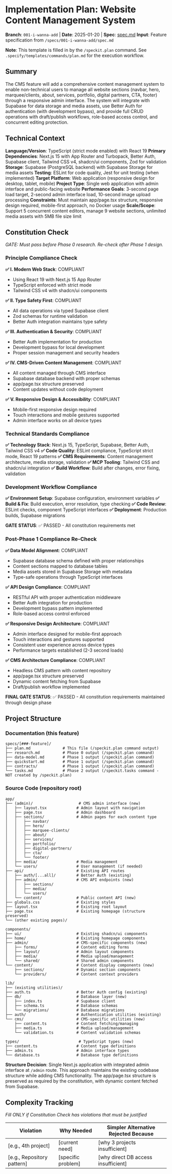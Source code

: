 # Implementation Plan: Website Content Management System

**Branch**: `001-i-wanna-add` | **Date**: 2025-01-20 | **Spec**: [spec.md](./spec.md)
**Input**: Feature specification from `/specs/001-i-wanna-add/spec.md`

**Note**: This template is filled in by the `/speckit.plan` command. See `.specify/templates/commands/plan.md` for the execution workflow.

## Summary

The CMS feature will add a comprehensive content management system to enable non-technical users to manage all website sections (navbar, hero, marquee/clients, about, services, portfolio, digital partners, CTA, footer) through a responsive admin interface. The system will integrate with Supabase for data storage and media assets, use Better Auth for authentication (with development bypass), and provide full CRUD operations with draft/publish workflows, role-based access control, and concurrent editing protection.

## Technical Context

**Language/Version**: TypeScript (strict mode enabled) with React 19
**Primary Dependencies**: Next.js 15 with App Router and Turbopack, Better Auth, Supabase client, Tailwind CSS v4, shadcn/ui components, Zod for validation
**Storage**: Supabase (PostgreSQL backend) with Supabase Storage for media assets
**Testing**: ESLint for code quality, Jest for unit testing (when implemented)
**Target Platform**: Web application (responsive design for desktop, tablet, mobile)
**Project Type**: Single web application with admin interface and public-facing website
**Performance Goals**: 3-second page load target, 2-second admin interface load, 10-second image upload processing
**Constraints**: Must maintain app/page.tsx structure, responsive design required, mobile-first approach, no Docker usage
**Scale/Scope**: Support 5 concurrent content editors, manage 9 website sections, unlimited media assets with 5MB file size limit

## Constitution Check

*GATE: Must pass before Phase 0 research. Re-check after Phase 1 design.*

### Principle Compliance Check

**✅ I. Modern Web Stack**: COMPLIANT
- Using React 19 with Next.js 15 App Router
- TypeScript enforced with strict mode
- Tailwind CSS v4 with shadcn/ui components

**✅ II. Type Safety First**: COMPLIANT
- All data operations via typed Supabase client
- Zod schemas for runtime validation
- Better Auth integration maintains type safety

**✅ III. Authentication & Security**: COMPLIANT
- Better Auth implementation for production
- Development bypass for local development
- Proper session management and security headers

**✅ IV. CMS-Driven Content Management**: COMPLIANT
- All content managed through CMS interface
- Supabase database backend with proper schemas
- app/page.tsx structure preserved
- Content updates without code deployment

**✅ V. Responsive Design & Accessibility**: COMPLIANT
- Mobile-first responsive design required
- Touch interactions and mobile gestures supported
- Admin interface works on all device types

### Technical Standards Compliance

**✅ Technology Stack**: Next.js 15, TypeScript, Supabase, Better Auth, Tailwind CSS v4
**✅ Code Quality**: ESLint compliance, TypeScript strict mode, React 19 patterns
**✅ CMS Requirements**: Content management architecture, media storage, validation
**✅ MCP Tooling**: Tailwind CSS and shadcn/ui integration
**✅ Build Workflow**: Build after changes, error fixing, validation

### Development Workflow Compliance

**✅ Environment Setup**: Supabase configuration, environment variables
**✅ Build & Fix**: Build execution, error resolution, type checking
**✅ Code Review**: ESLint checks, component TypeScript interfaces
**✅ Deployment**: Production builds, Supabase migrations

**GATE STATUS**: ✅ PASSED - All constitution requirements met

### Post-Phase 1 Compliance Re-Check

**✅ Data Model Alignment**: COMPLIANT
- Supabase database schema defined with proper relationships
- Content sections mapped to database tables
- Media assets stored in Supabase Storage with metadata
- Type-safe operations through TypeScript interfaces

**✅ API Design Compliance**: COMPLIANT
- RESTful API with proper authentication middleware
- Better Auth integration for production
- Development bypass pattern implemented
- Role-based access control enforced

**✅ Responsive Design Architecture**: COMPLIANT
- Admin interface designed for mobile-first approach
- Touch interactions and gestures supported
- Consistent user experience across device types
- Performance targets established (2-3 second loads)

**✅ CMS Architecture Compliance**: COMPLIANT
- Headless CMS pattern with content repository
- app/page.tsx structure preserved
- Dynamic content fetching from Supabase
- Draft/publish workflow implemented

**FINAL GATE STATUS**: ✅ PASSED - All constitution requirements maintained through design phase

## Project Structure

### Documentation (this feature)

```
specs/[###-feature]/
├── plan.md              # This file (/speckit.plan command output)
├── research.md          # Phase 0 output (/speckit.plan command)
├── data-model.md        # Phase 1 output (/speckit.plan command)
├── quickstart.md        # Phase 1 output (/speckit.plan command)
├── contracts/           # Phase 1 output (/speckit.plan command)
└── tasks.md             # Phase 2 output (/speckit.tasks command - NOT created by /speckit.plan)
```

### Source Code (repository root)

```
app/
├── (admin)/                    # CMS admin interface (new)
│   ├── layout.tsx             # Admin layout with navigation
│   ├── page.tsx               # Admin dashboard
│   ├── sections/              # Admin pages for each content type
│   │   ├── navbar/
│   │   ├── hero/
│   │   ├── marquee-clients/
│   │   ├── about/
│   │   ├── services/
│   │   ├── portfolio/
│   │   ├── digital-partners/
│   │   ├── cta/
│   │   └── footer/
│   ├── media/                 # Media management
│   └── users/                 # User management (if needed)
├── api/                       # Existing API routes
│   ├── auth/[...all]/         # Better Auth (existing)
│   ├── admin/                 # CMS API endpoints (new)
│   │   ├── sections/
│   │   ├── media/
│   │   └── users/
│   └── content/               # Public content API (new)
├── globals.css                # Existing styles
├── layout.tsx                 # Existing root layout
├── page.tsx                   # Existing homepage (structure preserved)
└── (other existing pages)/

components/
├── ui/                        # Existing shadcn/ui components
├── home/                      # Existing homepage components
├── admin/                     # CMS-specific components (new)
│   ├── forms/                 # Content editing forms
│   ├── layout/                # Admin layout components
│   ├── media/                 # Media upload/management
│   └── shared/                # Shared admin components
└── content/                   # Content display components (new)
    ├── sections/              # Dynamic section components
    └── providers/             # Content context providers

lib/
├── (existing utilities)/
├── auth.ts                    # Better Auth config (existing)
├── db/                        # Database layer (new)
│   ├── index.ts               # Supabase client
│   ├── schema.ts              # Database schemas
│   └── migrations/            # Database migrations
├── auth/                      # Authentication utilities (existing)
└── cms/                       # CMS-specific utilities (new)
    ├── content.ts             # Content fetching/managing
    ├── media.ts               # Media upload/management
    └── validation.ts          # Content validation schemas

types/                          # TypeScript types (new)
├── content.ts                 # Content type definitions
├── admin.ts                   # Admin interface types
└── database.ts                # Database type definitions
```

**Structure Decision**: Single Next.js application with integrated admin interface at `/admin` route. This approach maintains the existing codebase structure while adding CMS functionality. The app/page.tsx structure is preserved as required by the constitution, with dynamic content fetched from Supabase.

## Complexity Tracking

*Fill ONLY if Constitution Check has violations that must be justified*

| Violation | Why Needed | Simpler Alternative Rejected Because |
|-----------|------------|-------------------------------------|
| [e.g., 4th project] | [current need] | [why 3 projects insufficient] |
| [e.g., Repository pattern] | [specific problem] | [why direct DB access insufficient] |
